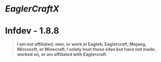  # *EaglerCraftX*
 # Infdev - 1.8.8
> **I am not affiliated, own, or work at Eagtek, Eaglercraft, Mojang, Microsoft, or Minecraft. I solely host these sites but have not made, worked on, or am affiliated with Eaglercraft.**

  
